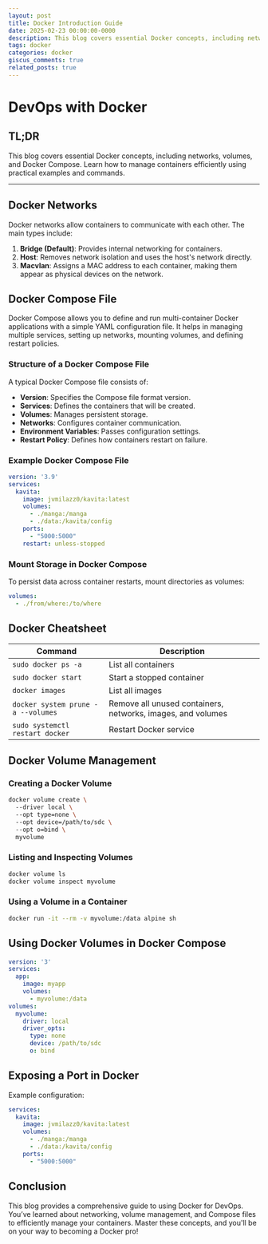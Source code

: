 ```yaml
---
layout: post
title: Docker Introduction Guide
date: 2025-02-23 00:00:00-0000
description: This blog covers essential Docker concepts, including networks, volumes, and Docker Compose. Learn how to manage containers efficiently using practical examples and commands.
tags: docker
categories: docker
giscus_comments: true
related_posts: true
---
```


# DevOps with Docker

## TL;DR
This blog covers essential Docker concepts, including networks, volumes, and Docker Compose. Learn how to manage containers efficiently using practical examples and commands.

---

## Docker Networks
Docker networks allow containers to communicate with each other. The main types include:

1. **Bridge (Default)**: Provides internal networking for containers.
2. **Host**: Removes network isolation and uses the host's network directly.
3. **Macvlan**: Assigns a MAC address to each container, making them appear as physical devices on the network.

## Docker Compose File
Docker Compose allows you to define and run multi-container Docker applications with a simple YAML configuration file. It helps in managing multiple services, setting up networks, mounting volumes, and defining restart policies.

### Structure of a Docker Compose File
A typical Docker Compose file consists of:

- **Version**: Specifies the Compose file format version.
- **Services**: Defines the containers that will be created.
- **Volumes**: Manages persistent storage.
- **Networks**: Configures container communication.
- **Environment Variables**: Passes configuration settings.
- **Restart Policy**: Defines how containers restart on failure.

### Example Docker Compose File
```yaml
version: '3.9'
services:
  kavita:
    image: jvmilazz0/kavita:latest
    volumes:
      - ./manga:/manga
      - ./data:/kavita/config
    ports:
      - "5000:5000"
    restart: unless-stopped
```

### Mount Storage in Docker Compose
To persist data across container restarts, mount directories as volumes:
```yaml
volumes:
  - ./from/where:/to/where
```

## Docker Cheatsheet
| Command                  | Description                              |
|--------------------------|------------------------------------------|
| `sudo docker ps -a`      | List all containers                     |
| `sudo docker start`      | Start a stopped container               |
| `docker images`          | List all images                         |
| `docker system prune -a --volumes` | Remove all unused containers, networks, images, and volumes |
| `sudo systemctl restart docker` | Restart Docker service           |

## Docker Volume Management
### Creating a Docker Volume
```sh
docker volume create \  
  --driver local \  
  --opt type=none \  
  --opt device=/path/to/sdc \  
  --opt o=bind \  
  myvolume
```

### Listing and Inspecting Volumes
```sh
docker volume ls
docker volume inspect myvolume
```

### Using a Volume in a Container
```sh
docker run -it --rm -v myvolume:/data alpine sh
```

## Using Docker Volumes in Docker Compose
```yaml
version: '3'
services:
  app:
    image: myapp
    volumes:
      - myvolume:/data
volumes:
  myvolume:
    driver: local
    driver_opts:
      type: none
      device: /path/to/sdc
      o: bind
```

## Exposing a Port in Docker
Example configuration:
```yaml
services:
  kavita:
    image: jvmilazz0/kavita:latest
    volumes:
      - ./manga:/manga
      - ./data:/kavita/config
    ports:
      - "5000:5000"
```

## Conclusion
This blog provides a comprehensive guide to using Docker for DevOps. You’ve learned about networking, volume management, and Compose files to efficiently manage your containers. Master these concepts, and you'll be on your way to becoming a Docker pro!

